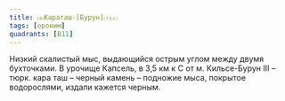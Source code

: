 ```yaml
---
title: ⒜Караташ-[Бурун]⒯⒵
tags: [ороним]
quadrants: [В11]
---
```


Низкий скалистый мыс, выдающийся острым углом между двумя бухточками. В урочище
Капсель, в 3,5 км к С от м. Кильсе-Бурун III – тюрк. кара таш – черный камень –
подножие мыса, покрытое водорослями, издали кажется черным.
